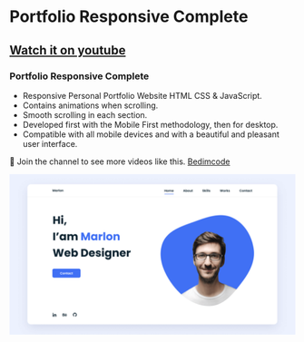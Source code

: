 # Portfolio Responsive Complete
## [Watch it on youtube](https://youtu.be/k7iyRh4XIgA?si=aUdSrwCxNHqIdYba)
### Portfolio Responsive Complete

- Responsive Personal Portfolio Website HTML CSS & JavaScript.
- Contains animations when scrolling.
- Smooth scrolling in each section.
- Developed first with the Mobile First methodology, then for desktop.
- Compatible with all mobile devices and with a beautiful and pleasant user interface.

💙 Join the channel to see more videos like this. [Bedimcode]([https://www.youtube.com/@Bedimcode](https://youtu.be/k7iyRh4XIgA?si=aUdSrwCxNHqIdYba))

![preview img](/preview.png)

